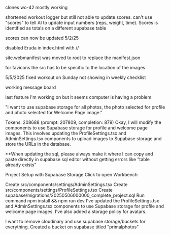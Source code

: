 clones wo-42 mostly working

shortened workout logger but still not able to update scores.  can't use "scores" to tell AI to update input numbers (reps, weight, time).  Scores is identified as totals on a different supabase table

scores can now be updated 5/2/25

disabled Eruda in index.html with //

site.webmanifest was moved to root to replace the manifest.json

for favicons the src has to be specific to the location of the images

5/5/2025 fixed workout on Sunday not showing in weekly checklist


working message board

last feature i'm working on but it seems computer is having a problem.  

"I want to use supabase storage for all photos, the photo selected for profile and photo selected for Welcome Page image."

Tokens: 208688 (prompt: 207809, completion: 879)
Okay, I will modify the components to use Supabase storage for profile and welcome page images. This involves updating the ProfileSettings.tsx and AdminSettings.tsx components to upload images to Supabase storage and store the URLs in the database.

**When updating the sql, please always make it where I can copy and paste directly in supabase sql editor without getting errors like "table already exists"


Project Setup with Supabase Storage
Click to open Workbench

Create src/components/settings/AdminSettings.tsx
Create src/components/settings/ProfileSettings.tsx
Create supabase/migrations/20250506000000_complete_project.sql
Run command
npm install && npm run dev
I've updated the ProfileSettings.tsx and AdminSettings.tsx components to use Supabase storage for profile and welcome page images. I've also added a storage policy for avatars.

I want to remove cloudinary and use supabase storage/buckets for everything. Created a bucket on supabase titled "primalphotos"
